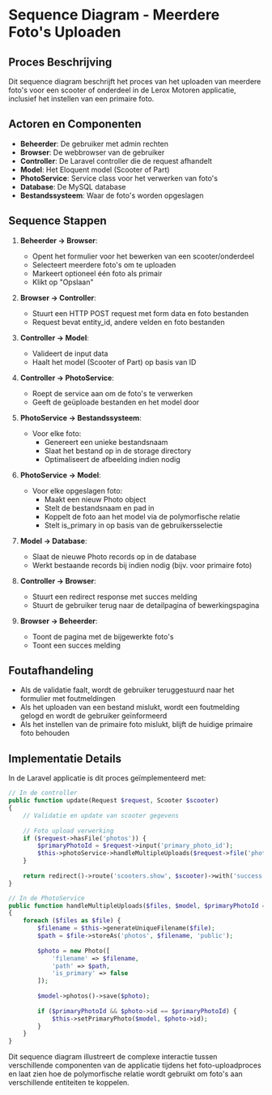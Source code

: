 # Sequence Diagram - Meerdere Foto's Uploaden

## Proces Beschrijving

Dit sequence diagram beschrijft het proces van het uploaden van meerdere foto's voor een scooter of onderdeel in de Lerox Motoren applicatie, inclusief het instellen van een primaire foto.

## Actoren en Componenten

- **Beheerder**: De gebruiker met admin rechten
- **Browser**: De webbrowser van de gebruiker
- **Controller**: De Laravel controller die de request afhandelt
- **Model**: Het Eloquent model (Scooter of Part)
- **PhotoService**: Service class voor het verwerken van foto's
- **Database**: De MySQL database
- **Bestandssysteem**: Waar de foto's worden opgeslagen

## Sequence Stappen

1. **Beheerder -> Browser**: 
   - Opent het formulier voor het bewerken van een scooter/onderdeel
   - Selecteert meerdere foto's om te uploaden
   - Markeert optioneel één foto als primair
   - Klikt op "Opslaan"

2. **Browser -> Controller**: 
   - Stuurt een HTTP POST request met form data en foto bestanden
   - Request bevat entity_id, andere velden en foto bestanden

3. **Controller -> Model**: 
   - Valideert de input data
   - Haalt het model (Scooter of Part) op basis van ID

4. **Controller -> PhotoService**: 
   - Roept de service aan om de foto's te verwerken
   - Geeft de geüploade bestanden en het model door

5. **PhotoService -> Bestandssysteem**:
   - Voor elke foto:
     - Genereert een unieke bestandsnaam
     - Slaat het bestand op in de storage directory
     - Optimaliseert de afbeelding indien nodig

6. **PhotoService -> Model**:
   - Voor elke opgeslagen foto:
     - Maakt een nieuw Photo object
     - Stelt de bestandsnaam en pad in
     - Koppelt de foto aan het model via de polymorfische relatie
     - Stelt is_primary in op basis van de gebruikersselectie

7. **Model -> Database**:
   - Slaat de nieuwe Photo records op in de database
   - Werkt bestaande records bij indien nodig (bijv. voor primaire foto)

8. **Controller -> Browser**:
   - Stuurt een redirect response met succes melding
   - Stuurt de gebruiker terug naar de detailpagina of bewerkingspagina

9. **Browser -> Beheerder**:
   - Toont de pagina met de bijgewerkte foto's
   - Toont een succes melding

## Foutafhandeling

- Als de validatie faalt, wordt de gebruiker teruggestuurd naar het formulier met foutmeldingen
- Als het uploaden van een bestand mislukt, wordt een foutmelding gelogd en wordt de gebruiker geïnformeerd
- Als het instellen van de primaire foto mislukt, blijft de huidige primaire foto behouden

## Implementatie Details

In de Laravel applicatie is dit proces geïmplementeerd met:

```php
// In de controller
public function update(Request $request, Scooter $scooter)
{
    // Validatie en update van scooter gegevens
    
    // Foto upload verwerking
    if ($request->hasFile('photos')) {
        $primaryPhotoId = $request->input('primary_photo_id');
        $this->photoService->handleMultipleUploads($request->file('photos'), $scooter, $primaryPhotoId);
    }
    
    return redirect()->route('scooters.show', $scooter)->with('success', 'Scooter bijgewerkt');
}

// In de PhotoService
public function handleMultipleUploads($files, $model, $primaryPhotoId = null)
{
    foreach ($files as $file) {
        $filename = $this->generateUniqueFilename($file);
        $path = $file->storeAs('photos', $filename, 'public');
        
        $photo = new Photo([
            'filename' => $filename,
            'path' => $path,
            'is_primary' => false
        ]);
        
        $model->photos()->save($photo);
        
        if ($primaryPhotoId && $photo->id == $primaryPhotoId) {
            $this->setPrimaryPhoto($model, $photo->id);
        }
    }
}
```

Dit sequence diagram illustreert de complexe interactie tussen verschillende componenten van de applicatie tijdens het foto-uploadproces en laat zien hoe de polymorfische relatie wordt gebruikt om foto's aan verschillende entiteiten te koppelen.
